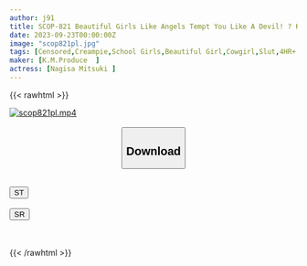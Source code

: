 ```yaml
---
author: j91
title: SCOP-821 Beautiful Girls Like Angels Tempt You Like A Devil! ? Keep Erecting For 240 Minutes With A Magical Whisper! ! The Best Of Being Caught By Raw Insertion That Entrusts Yourself To Pleasure! 
date: 2023-09-23T00:00:00Z
image: "scop821pl.jpg"
tags: [Censored,Creampie,School Girls,Beautiful Girl,Cowgirl,Slut,4HR+	]
maker: [K.M.Produce  ]
actress: [Nagisa Mitsuki ]
---
```



{{< rawhtml >}}

<div class="video" data-videoid="O4vrVwqPJdTgg7">
    <a href="javascript:;">
        <img src="https://my.j91.asia/posts/scop821pl/scop821pl.jpg" width="WIDTH" height="HEIGHT" alt="scop821pl.mp4" loading="lazy">
    </a>
</div>

<script type="text/javascript" src="https://j91.asia/asset/on-demand-st.js"></script>

<br>
  <link rel="stylesheet" href="https://j91.asia/asset/bs5.css">
  
  <center>
  <button class="btn btn-primary" type="button" data-bs-toggle="collapse" data-bs-target=".multi-collapse" aria-expanded="false" aria-controls="multiCollapseExample1 multiCollapseExample2"><h2>Download</h2></button></center>
</p>
<div class="row">
  <div class="col">
    <div class="collapse multi-collapse" id="multiCollapseExample1">
      <div class="card card-body">
	      	      <br>
<div class="buttons">  
<a href="https://streamtape.to/v/O4vrVwqPJdTgg7"><button class="btn-hover color-3"><i class="fa fa-download"></i> ST</button></a></div>
    </div>
  </div>
</div>
  <div class="col">
    <div class="collapse multi-collapse" id="multiCollapseExample2">
      <div class="card card-body">
	      <br>
<div class="buttons">
    <a href="https://streamruby.com/63n51zj1xdhd"><button class="btn-hover color-9"><i class="fa fa-download"></i> SR</button></a></div>
<br><br>
      </div>
    </div>
  </div>
</div>

{{< /rawhtml >}}